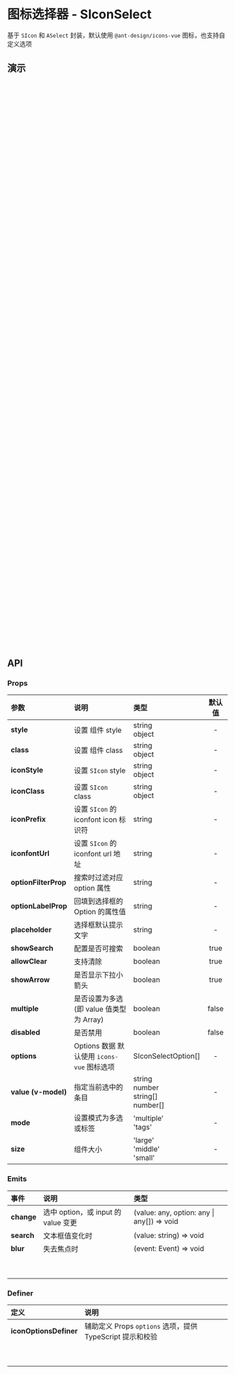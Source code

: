 # 图标选择器 - SIconSelect

基于 `SIcon` 和 `ASelect` 封装，默认使用 `@ant-design/icons-vue` 图标，也支持自定义选项

<style lang="less" scoped>
[code-runner-title] {
  width: 100%;
  height: 0;
  position: relative;

  h3 {
    width: 100%;
    height: 0;
    margin: 0;
    padding: 0;
    border: none;
    overflow: hidden;
    position: absolute;
    top: 60px;
  }
}
</style>

<script setup lang="ts">
import Base from '@/library/iconSelect/Base.md'
import Custom from '@/library/iconSelect/Custom.md'
import Iconfont from '@/library/iconSelect/Iconfont.md'
</script>

## 演示

<div code-runner style="height: 428px; overflow: hidden;">
  <div code-runner-title>
    <h3 id="基本用法">基本用法</h3>
  </div>
  <div style="padding: 1px;">
    <Base/>
  </div>
</div>

<div code-runner style="height: 428px; overflow: hidden;">
  <div code-runner-title>
    <h3 id="支持 iconfont">支持 iconfont</h3>
  </div>
  <div style="padding: 1px;">
    <Iconfont/>
  </div>
</div>

<div code-runner style="height: 428px; overflow: hidden;">
  <div code-runner-title>
    <h3 id="自定义 Icons">自定义 Icons</h3>
  </div>
  <div style="padding: 1px;">
    <Custom/>
  </div>
</div>

## API

### Props

| 参数                 | 说明                                       | 类型                                              | 默认值 |
| :------------------- | :----------------------------------------- | :------------------------------------------------ | :----: |
| **style**            | 设置 组件 style                            | string <br/> object                               |   -    |
| **class**            | 设置 组件 class                            | string <br/> object                               |   -    |
| **iconStyle**        | 设置 `SIcon` style                         | string <br/> object                               |   -    |
| **iconClass**        | 设置 `SIcon` class                         | string <br/> object                               |   -    |
| **iconPrefix**       | 设置 `SIcon` 的 iconfont icon 标识符       | string                                            |   -    |
| **iconfontUrl**      | 设置 `SIcon` 的 iconfont url 地址          | string                                            |   -    |
| **optionFilterProp** | 搜索时过滤对应 option 属性                 | string                                            |   -    |
| **optionLabelProp**  | 回填到选择框的 Option 的属性值             | string                                            |   -    |
| **placeholder**      | 选择框默认提示文字                         | string                                            |   -    |
| **showSearch**       | 配置是否可搜索                             | boolean                                           |  true  |
| **allowClear**       | 支持清除                                   | boolean                                           |  true  |
| **showArrow**        | 是否显示下拉小箭头                         | boolean                                           |  true  |
| **multiple**         | 是否设置为多选 (即 value 值类型为 Array)   | boolean                                           | false  |
| **disabled**         | 是否禁用                                   | boolean                                           | false  |
| **options**          | Options 数据 默认使用 `icons-vue` 图标选项 | SIconSelectOption[]                               |   -    |
| **value (v-model)**  | 指定当前选中的条目                         | string <br/> number <br/> string[] <br/> number[] |   -    |
| **mode**             | 设置模式为多选或标签                       | 'multiple' <br/> 'tags'                           |   -    |
| **size**             | 组件大小                                   | 'large' <br/> 'middle' <br/> 'small'              |   -    |

### Emits

| 事件       | 说明                                | 类型                                       |
| :--------- | :---------------------------------- | :----------------------------------------- |
| **change** | 选中 option，或 input 的 value 变更 | (value: any, option: any \| any[]) => void |
| **search** | 文本框值变化时                      | (value: string) => void                    |
| **blur**   | 失去焦点时                          | (event: Event) => void                     |
| <br/>      |                                     |                                            |
| <br/>      |                                     |                                            |

### Definer

| 定义                   | 说明                                                      |
| :--------------------- | :-------------------------------------------------------- |
| **iconOptionsDefiner** | 辅助定义 Props `options` 选项，提供 TypeScript 提示和校验 |
| <br/>                  |                                                           |
| <br/>                  |                                                           |
